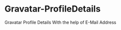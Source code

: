 Gravatar-ProfileDetails
=======================

Gravatar Profile Details With the help of E-Mail Address
